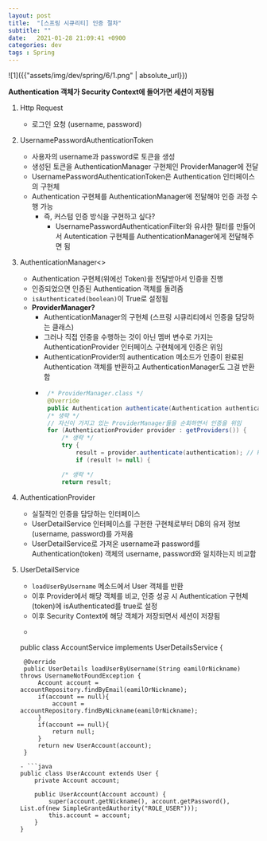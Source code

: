 ```yaml
---
layout: post
title:  "[스프링 시큐리티] 인증 절차"
subtitle: ""
date:   2021-01-28 21:09:41 +0900
categories: dev
tags : Spring
---
```



![1]({{"assets/img/dev/spring/6/1.png" | absolute_url}})

**Authentication 객체가 Security Context에 들어가면 세션이 저장됨**

1. Http Request
   - 로그인 요청 (username, password)

2. UsernamePasswordAuthenticationToken
   - 사용자의 username과 password로 토큰을 생성
   - 생성된 토큰을 AuthenticationManager 구현체인 ProviderManager에 전달
   - UsernamePasswordAuthenticationToken은 Authentication 인터페이스의 구현체
   - Authentication 구현체를 AuthenticationManager에 전달해야 인증 과정 수행 가능
     - 즉, 커스텀 인증 방식을 구현하고 싶다?
       - UsernamePasswordAuthenticationFilter와 유사한 필터를 만들어서 Autentication 구현체를 AuthenticationManager에게 전달해주면 됨

3. AuthenticationManager<<interface>>
   - Authentication 구현체(위에선 Token)을 전달받아서 인증을 진행
   - 인증되었으면 인증된 Authentication 객체를 돌려줌
   - `isAuthenticated(boolean)`이 True로 설정됨
   - **ProviderManager?**
     - AuthenticationManager의 구현체 (스프링 시큐리티에서 인증을 담당하는 클래스)
     - 그러나 직접 인증을 수행하는 것이 아닌 멤버 변수로 가지는 AuthenticationProvider 인터페이스 구현체에게 인증은 위임
     - AuthenticationProvider의 authentication 메소드가 인증이 완료된 Authentication 객체를 반환하고 AuthenticationManager도 그걸 반환함
     - ```java
        /* ProviderManager.class */
        @Override
        public Authentication authenticate(Authentication authentication) throws AuthenticationException {
		/* 생략 */
        // 자신이 가지고 있는 ProviderManager들을 순회하면서 인증을 위임
        for (AuthenticationProvider provider : getProviders()) {
			/* 생략 */
			try {
				result = provider.authenticate(authentication); // Provider의 Authentication 호출
				if (result != null) {

            /* 생략 */
            return result;
        ```

4. AuthenticationProvider
   - 실질적인 인증을 담당하는 인터페이스
   - UserDetailService 인터페이스를 구현한 구현체로부터 DB의 유저 정보(username, password)를 가져옴
   - UserDetailService로 가져온 username과 password를 Authentication(token) 객체의 username, password와 일치하는지 비교함

5. UserDetailService
   - `loadUserByUsername` 메소드에서 User 객체를 반환
   - 이후 Provider에서 해당 객체를 비교, 인증 성공 시 Authentication 구현체(token)에 isAuthenticated를 true로 설정
   - 이후 Security Context에 해당 객체가 저장되면서 세션이 저장됨
   - ```java
    public class AccountService implements UserDetailsService {

        @Override
        public UserDetails loadUserByUsername(String eamilOrNickname) throws UsernameNotFoundException {
            Account account = accountRepository.findByEmail(eamilOrNickname);
            if(account == null){
                account = accountRepository.findByNickname(eamilOrNickname);
            }
            if(account == null){
                return null;
            }
            return new UserAccount(account);
        }
    ```
    - ```java
    public class UserAccount extends User {
        private Account account;

        public UserAccount(Account account) {
            super(account.getNickname(), account.getPassword(), List.of(new SimpleGrantedAuthority("ROLE_USER")));
            this.account = account;
        }
    }
    ```
